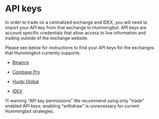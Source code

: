 # API keys

In order to trade on a centralized exchange and IDEX, you will need to import your API key from that exchange to Hummingbot. API keys are account specific credentials that allow access to live information and trading outside of the exchange website.

Please see below for instructions to find your API keys for the exchanges that Hummingbot currently supports:

* [Binance](/connectors/binance)

* [Coinbase Pro](/connectors/coinbase)

* [Huobi Global](/connectors/huobi/#creating-huobi-api-keys)

* [IDEX](/connectors/idex/#api-key)

!!! warning "API key permissions"
    We recommend using only "trade" enabled API keys; enabling "withdraw" is unnecessary for current Hummingbot strategies.
